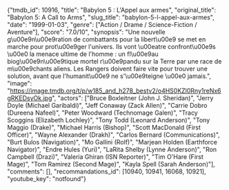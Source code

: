 {"tmdb_id": 10916, "title": "Babylon 5 : L'Appel aux armes", "original_title": "Babylon 5: A Call to Arms", "slug_title": "babylon-5-l-appel-aux-armes", "date": "1999-01-03", "genre": ["Action / Drame / Science-Fiction / Aventure"], "score": "7.0/10", "synopsis": "Une nouvelle g\u00e9n\u00e9ration de combattants pour la libert\u00e9 se met en marche pour prot\u00e9ger l'univers. Ils vont \u00eatre confront\u00e9s \u00e0 la menace ultime de l'homme : un fl\u00e9au biog\u00e9n\u00e9tique mortel r\u00e9pandu sur la Terre par une race de m\u00e9chants aliens. Les Rangers doivent faire vite pour trouver une solution, avant que l'humanit\u00e9 ne s'\u00e9teigne \u00e0 jamais.", "image": "https://image.tmdb.org/t/p/w185_and_h278_bestv2/o4HS0KZl0Rny1reNx6gRKEDsyOk.jpg", "actors": ["Bruce Boxleitner (John J. Sheridan)", "Jerry Doyle (Michael Garibaldi)", "Jeff Conaway (Zack Allen)", "Carrie Dobro (Dureena Nafeel)", "Peter Woodward (Technomage Galen)", "Tracy Scoggins (Elizabeth Lochley)", "Tony Todd (Leonard Anderson)", "Tony Maggio (Drake)", "Michael Harris (Bishop)", "Scott MacDonald (First Officer)", "Wayne Alexander (Drakh)", "Carlos Bernard (Communications)", "Burt Bulos (Navigation)", "Mo Gallini (Rolf)", "Marjean Holden (Earthforce Navigator)", "Endre Hules (Yuri)", "LaRita Shelby (Lynne Anderson)", "Ron Campbell (Drazi)", "Valeria Ghiran (ISN Reporter)", "Tim O'Hare (First Mage)", "Tom Ramirez (Second Mage)", "Kayla Spell (Sarah Anderson)"], "comments": [], "recommandations_id": [10940, 10941, 16068, 10921], "youtube_key": "notfound"}